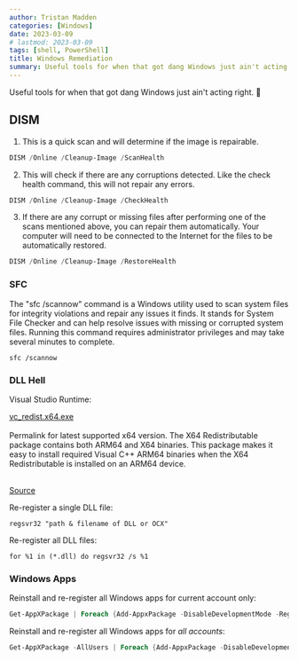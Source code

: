 ```yaml
---
author: Tristan Madden
categories: [Windows]
date: 2023-03-09
# lastmod: 2023-03-09
tags: [shell, PowerShell]
title: Windows Remediation
summary: Useful tools for when that got dang Windows just ain't acting right. 😤
---
```


Useful tools for when that got dang Windows just ain't acting right. 😤


<h2>DISM</h2>

1. This is a quick scan and will determine if the image is repairable.
```PowerShell
DISM /Online /Cleanup-Image /ScanHealth
```
2. This will check if there are any corruptions detected. Like the check health command, this will not repair any errors.
```PowerShell
DISM /Online /Cleanup-Image /CheckHealth
```
3. If there are any corrupt or missing files after performing one of the scans mentioned above, you can repair them automatically. Your computer will need to be connected to the Internet for the files to be automatically restored.
```PowerShell
DISM /Online /Cleanup-Image /RestoreHealth
```

<h3>SFC</h3>
The "sfc /scannow" command is a Windows utility used to scan system files for integrity violations and repair any issues it finds. It stands for System File Checker and can help resolve issues with missing or corrupted system files. Running this command requires administrator privileges and may take several minutes to complete.

```Shell
sfc /scannow
```

<h3>DLL Hell</h3>

Visual Studio Runtime:

<a href="https://aka.ms/vs/17/release/vc_redist.x64.exe">vc_redist.x64.exe</a><br><br>
Permalink for latest supported x64 version. The X64 Redistributable package contains both ARM64 and X64 binaries. This package makes it easy to install required Visual C++ ARM64 binaries when the X64 Redistributable is installed on an ARM64 device.<br><br>

<a href="https://learn.microsoft.com/en-us/cpp/windows/latest-supported-vc-redist?view=msvc-170#visual-studio-2015-2017-2019-and-2022">Source</a>

Re-register a single DLL file:

```Shell
regsvr32 "path & filename of DLL or OCX"
```

Re-register all DLL files:

```Shell
for %1 in (*.dll) do regsvr32 /s %1
```

<h3>Windows Apps</h3>

Reinstall and re-register all Windows apps for current account only:
```PowerShell
Get-AppXPackage | Foreach {Add-AppxPackage -DisableDevelopmentMode -Register "$($_.InstallLocation)\AppXManifest.xml"}
```

Reinstall and re-register all Windows apps for <i>all accounts</i>:
```PowerShell
Get-AppXPackage -AllUsers | Foreach {Add-AppxPackage -DisableDevelopmentMode -Register "$($_.InstallLocation)\AppXManifest.xml"}
```